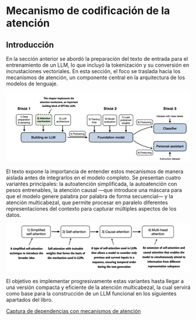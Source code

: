 # Mecanismo de codificación de la atención

## Introducción
En la sección anterior se abordó la preparación del texto de entrada para el entrenamiento de un LLM, lo que incluyó la tokenización y su conversión en incrustaciones vectoriales. En esta sección, el foco se traslada hacia los mecanismos de atención, un componente central en la arquitectura de los modelos de lenguaje.

![Texto alternativo](./imgs/3.1.png)

El texto expone la importancia de entender estos mecanismos de manera aislada antes de integrarlos en el modelo completo. Se presentan cuatro variantes principales: la autoatención simplificada, la autoatención con pesos entrenables, la atención causal —que introduce una máscara para que el modelo genere palabra por palabra de forma secuencial— y la atención multicabezal, que permite procesar en paralelo diferentes representaciones del contexto para capturar múltiples aspectos de los datos.

![Texto alternativo](./imgs/3.2.png)

El objetivo es implementar progresivamente estas variantes hasta llegar a una versión compacta y eficiente de la atención multicabezal, la cual servirá como base para la construcción de un LLM funcional en los siguientes apartados del libro.


[Captura de dependencias con mecanismos de atención](./2_captura_dependecias_mecanismos_atencio.md)